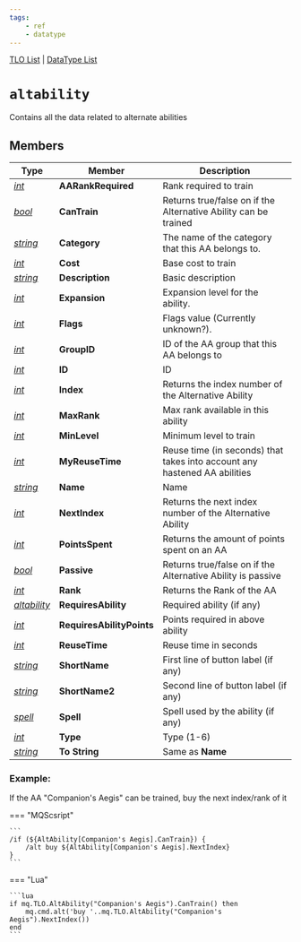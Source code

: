 ```yaml
---
tags:
    - ref
    - datatype
---
```

[TLO List](../top-level-objects/tlo-list.md) | [DataType List](../data-types/datatype-list.md)
# `altability`

Contains all the data related to alternate abilities

## Members

| **Type**                                   | **Member**                | **Description**                                                           |
| ------------------------------------------ | ------------------------- | ------------------------------------------------------------------------- |
| [_int_](datatype-int.md)                   | **AARankRequired**        | Rank required to train                                                    |
| [_bool_](datatype-bool.md)                 | **CanTrain**              | Returns true/false on if the Alternative Ability can be trained           |
| [_string_](datatype-string.md)             | **Category**              | The name of the category that this AA belongs to.                         |
| [_int_](datatype-int.md)                   | **Cost**                  | Base cost to train                                                        |
| [_string_](datatype-string.md)             | **Description**           | Basic description                                                         |
| [_int_](datatype-int.md)                   | **Expansion**             | Expansion level for the ability.                                          |
| [_int_](datatype-int.md)                   | **Flags**                 | Flags value (Currently unknown?).                                         |
| [_int_](datatype-int.md)                   | **GroupID**               | ID of the AA group that this AA belongs to                                |
| [_int_](datatype-int.md)                   | **ID**                    | ID                                                                        |
| [_int_](datatype-int.md)                   | **Index**                 | Returns the index number of the Alternative Ability                       |
| [_int_](datatype-int.md)                   | **MaxRank**               | Max rank available in this ability                                        |
| [_int_](datatype-int.md)                   | **MinLevel**              | Minimum level to train                                                    |
| [_int_](datatype-int.md)                   | **MyReuseTime**           | Reuse time (in seconds) that takes into account any hastened AA abilities |
| [_string_](datatype-string.md)             | **Name**                  | Name                                                                      |
| [_int_](datatype-int.md)                   | **NextIndex**             | Returns the next index number of the Alternative Ability                  |
| [_int_](datatype-int.md)                   | **PointsSpent**           | Returns the amount of points spent on an AA                               |
| [_bool_](datatype-bool.md)                 | **Passive**               | Returns true/false on if the Alternative Ability is passive               |
| [_int_](datatype-int.md)                   | **Rank**                  | Returns the Rank of the AA                                                |
| [_altability_](datatype-altability.md)     | **RequiresAbility**       | Required ability (if any)                                                 |
| [_int_](datatype-int.md)                   | **RequiresAbilityPoints** | Points required in above ability                                          |
| [_int_](datatype-int.md)                   | **ReuseTime**             | Reuse time in seconds                                                     |
| [_string_](datatype-string.md)             | **ShortName**             | First line of button label (if any)                                       |
| [_string_](datatype-string.md)             | **ShortName2**            | Second line of button label (if any)                                      |
| [_spell_](datatype-spell.md)               | **Spell**                 | Spell used by the ability (if any)                                        |
| [_int_](datatype-int.md)                   | **Type**                  | Type (1-6)                                                                |
| [_string_](datatype-string.md)             | **To String**             | Same as **Name**                                                          |

### Example:

If the AA "Companion's Aegis" can be trained, buy the next index/rank of it

=== "MQScsript"

    ```
    /if (${AltAbility[Companion's Aegis].CanTrain}) {
        /alt buy ${AltAbility[Companion's Aegis].NextIndex}
    }
    ```

=== "Lua"

    ```lua
    if mq.TLO.AltAbility("Companion's Aegis").CanTrain() then
        mq.cmd.alt('buy '..mq.TLO.AltAbility("Companion's Aegis").NextIndex())
    end
    ```
